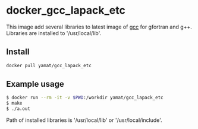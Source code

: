 # docker_gcc_lapack_etc

This image add several libraries to latest image of [gcc](https://hub.docker.com/_/gcc) for gfortran and g++. Libraries are installed to '/usr/local/lib'.

## Install

```bash
docker pull yamat/gcc_lapack_etc
```

## Example usage

```bash
$ docker run --rm -it -v $PWD:/workdir yamat/gcc_lapack_etc
$ make
$ ./a.out
```

Path of installed libraries is '/usr/local/lib' or '/usr/local/include'.
